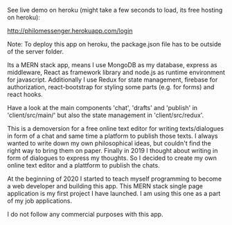 See live demo on heroku (might take a few seconds to load, its free hosting on heroku):

http://philomessenger.herokuapp.com/login

Note: To deploy this app on heroku, the package.json file has to be outside of the server folder.

Its a MERN stack app, means I use MongoDB as my database, express as middleware, React as framework library and node.js as runtime environment for javascript. Additionally I use Redux for state management, firebase for authorization, react-bootstrap for styling some parts (e.g. for forms) and react hooks.

Have a look at the main components 'chat', 'drafts' and 'publish' in 'client/src/main/' but also the state management in 'client/src/redux'.

This is a demoversion for a free online text editor for writing texts/dialogues in form of a chat and same time a platform to publish those texts. I always wanted to write down my own philosophical ideas, but couldn't find the right way to bring them on paper. Finally in 2019 I thought about writing in form of dialogues to express my thoughts. So I decided to create my own online text editor and a plattform to publish the chats.

At the beginning of 2020 I started to teach myself programming to become a web developer and building this app. This MERN stack single page application 
is my first project I have launched. I am using this one as a part of my job applications.

I do not follow any commercial purposes with this app.
